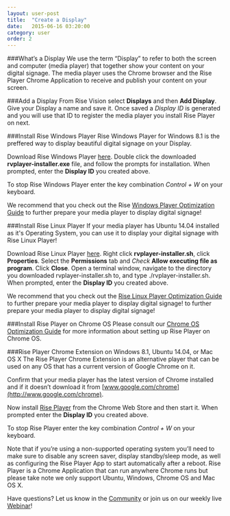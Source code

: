 ```yaml
---
layout: user-post
title:  "Create a Display"
date:   2015-06-16 03:20:00
category: user
order: 2
---
```

###What’s a Display
We use the term “Display” to refer to both the screen and computer (media player) that together show your content on your digital signage. The media player uses 
the Chrome browser and the Rise Player Chrome Application to receive and publish your content on your screen. 

###Add a Display
From Rise Vision select **Displays** and then **Add Display**. Give your Display a name and save it.
Once saved a *Display ID* is generated and you will use that ID to register the media player you install Rise Player on next.

###Install Rise Windows Player
Rise Windows Player for Windows 8.1 is the preffered way to display beautiful digital signage on your Display.

Download Rise Windows Player [here](http://install-versions.risevision.com/rvplayer-installer.exe). Double click the downloaded **rvplayer-installer.exe** file, and follow the prompts for installation. When prompted, enter the **Display ID** you created above.

To stop Rise Windows Player enter the key combination *Control + W* on your keyboard.

We recommend that you check out the Rise [Windows Player Optimization Guide](user/advanced/display/rise-windows-player) to further prepare your media player to display digital signage!

###Install Rise Linux Player
If your media player has Ubuntu 14.04 installed as it's Operating System, you can use it to display your digital signage with Rise Linux Player!

Download Rise Linux Player [here](http://install-versions.risevision.com/rvplayer-installer.sh). Right click **rvplayer-installer.sh**, click **Properties**. Select the **Permissions** tab and *Check* **Allow executing file as program**. Click **Close**. Open a terminal window, navigate to the directory you downloaded rvplayer-installer.sh to, and type ./rvplayer-installer.sh. When prompted, enter the **Display ID** you created above.

We recommend that you check out the [Rise Linux Player Optimization Guide](user/advanced/display/rise-linux-player) to further prepare your media player to display digital signage! to further prepare your media player to display digital signage!

###Install Rise Player on Chrome OS
Please consult our [Chrome OS Optimization Guide](user/advanced/display/configure-kiosk-mode) for more information about setting up Rise Player on Chrome OS.

###Rise Player Chrome Extension on Windows 8.1, Ubuntu 14.04, or Mac OS X
The Rise Player Chrome Extension is an alternative player that can be used on any OS that has a current version of Google Chrome on it.

Confirm that your media player has the latest version of Chrome installed and if it doesn’t download it from [www.google.com/chrome](http://www.google.com/chrome).

Now install [Rise Player](https://chrome.google.com/webstore/detail/rise-vision-chrome-app-pl/mfpgpdablffhbfofnhlpgmokokbahooi) from the Chrome Web Store and 
then start it. When prompted enter the **Display ID** you created above.

To stop Rise Player enter the key combination *Control + W* on your keyboard.

Note that if you’re using a non-supported operating system you’ll need to make sure to disable any screen saver, display standby/sleep mode, as well as 
configuring the Rise Player App to start automatically after a reboot. Rise Player is a Chrome Application that can run anywhere Chrome runs but please take 
note we only support Ubuntu, Windows, Chrome OS and Mac OS X.

Have questions? Let us know in the [Community](http://community.risevision.com) or join us on our weekly live [Webinar](https://www.risevision.com/webinars)!